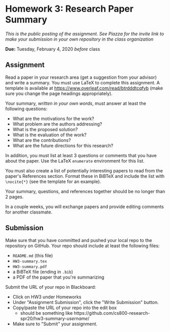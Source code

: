 # Homework 3: Research Paper Summary
*This is the public posting of the assignment. See Piazza for the invite link to make your submission in your own repository in the class organization*

**Due:** Tuesday, February 4, 2020 *before* class

## Assignment

Read a paper in your research area (get a suggestion from your advisor) and write a summary.  You must use LaTeX to complete this assignment.  A template is available at https://www.overleaf.com/read/btrdddtcqfyb (make sure you change the page headings appropriately).

Your summary, *written in your own words*, must answer at least the following questions: 
* What are the motivations for the work?
* What problem are the authors addressing? 
* What is the proposed solution?
* What is the evaluation of the work?
* What are the contributions?
* What are the future directions for this research?

In addition, you must list at least 3 questions or comments that you have about the paper.  Use the LaTeX `enumerate` environment for this list.

You must also create a list of potentially interesting papers to read from the paper's References section.  Format these in BiBTeX and include the list with `\nocite{*}` (see the template for an example).

Your summary, questions, and references together should be no longer than 2 pages.

In a couple weeks, you will exchange papers and provide editing comments for another classmate.

## Submission

Make sure that you have committed and pushed your local repo to the repository on GitHub.  Your repo should include at least the following files:
* `README.md` (this file)
* `HW3-summary.tex`
* `HW3-summary.pdf`
* a BiBTeX file (ending in `.bib`)
* a PDF of the paper that you're summarizing

Submit the URL of your repo in Blackboard:

* Click on HW3 under Homeworks
* Under "Assignment Submission", click the "Write Submission" button.
* Copy/paste the URL of your repo into the edit box
  * should be something like ht<span>tps://</span>github.com/cs800-research-spr20/hw3-summary-*username*/
* Make sure to "Submit" your assignment.
